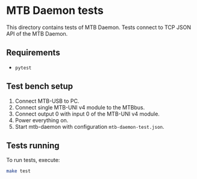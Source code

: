 MTB Daemon tests
================

This directory contains tests of MTB Daemon. Tests connect to TCP JSON API of
the MTB Daemon.

## Requirements

* `pytest`

## Test bench setup

1. Connect MTB-USB to PC.
2. Connect single MTB-UNI v4 module to the MTBbus.
3. Connect output 0 with input 0 of the MTB-UNI v4 module.
4. Power everything on.
5. Start mtb-daemon with configuration `mtb-daemon-test.json`.

## Tests running

To run tests, execute:

```bash
make test
```
